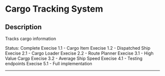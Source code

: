 # Cargo Tracking System

## Description
Tracks cargo information

Status: Complete
Execise 1.1 - Cargo Item
Execise 1.2 - Dispatched Ship
Execise 2.1 - Cargo Loader
Execise 2.2 - Route Planner
Execise 3.1 - High Value Cargp
Execise 3.2 - Average Ship Speed
Execise 4.1 - Testing endpoints
Execise 5.1 - Full implementation 

---

